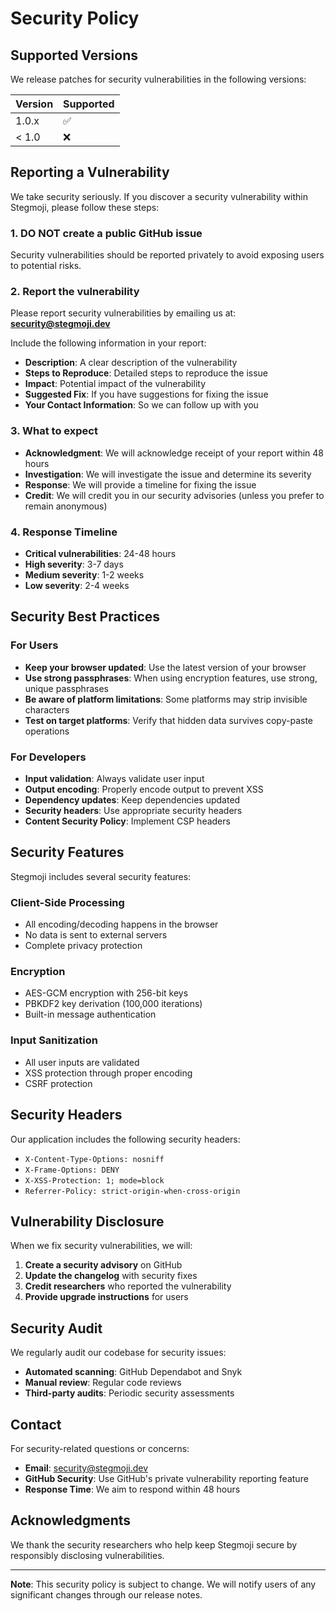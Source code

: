 # Security Policy

## Supported Versions

We release patches for security vulnerabilities in the following versions:

| Version | Supported          |
| ------- | ------------------ |
| 1.0.x   | :white_check_mark: |
| < 1.0   | :x:                |

## Reporting a Vulnerability

We take security seriously. If you discover a security vulnerability within Stegmoji, please follow these steps:

### 1. **DO NOT** create a public GitHub issue

Security vulnerabilities should be reported privately to avoid exposing users to potential risks.

### 2. Report the vulnerability

Please report security vulnerabilities by emailing us at: **security@stegmoji.dev**

Include the following information in your report:

- **Description**: A clear description of the vulnerability
- **Steps to Reproduce**: Detailed steps to reproduce the issue
- **Impact**: Potential impact of the vulnerability
- **Suggested Fix**: If you have suggestions for fixing the issue
- **Your Contact Information**: So we can follow up with you

### 3. What to expect

- **Acknowledgment**: We will acknowledge receipt of your report within 48 hours
- **Investigation**: We will investigate the issue and determine its severity
- **Response**: We will provide a timeline for fixing the issue
- **Credit**: We will credit you in our security advisories (unless you prefer to remain anonymous)

### 4. Response Timeline

- **Critical vulnerabilities**: 24-48 hours
- **High severity**: 3-7 days  
- **Medium severity**: 1-2 weeks
- **Low severity**: 2-4 weeks

## Security Best Practices

### For Users

- **Keep your browser updated**: Use the latest version of your browser
- **Use strong passphrases**: When using encryption features, use strong, unique passphrases
- **Be aware of platform limitations**: Some platforms may strip invisible characters
- **Test on target platforms**: Verify that hidden data survives copy-paste operations

### For Developers

- **Input validation**: Always validate user input
- **Output encoding**: Properly encode output to prevent XSS
- **Dependency updates**: Keep dependencies updated
- **Security headers**: Use appropriate security headers
- **Content Security Policy**: Implement CSP headers

## Security Features

Stegmoji includes several security features:

### Client-Side Processing
- All encoding/decoding happens in the browser
- No data is sent to external servers
- Complete privacy protection

### Encryption
- AES-GCM encryption with 256-bit keys
- PBKDF2 key derivation (100,000 iterations)
- Built-in message authentication

### Input Sanitization
- All user inputs are validated
- XSS protection through proper encoding
- CSRF protection

## Security Headers

Our application includes the following security headers:

- `X-Content-Type-Options: nosniff`
- `X-Frame-Options: DENY`
- `X-XSS-Protection: 1; mode=block`
- `Referrer-Policy: strict-origin-when-cross-origin`

## Vulnerability Disclosure

When we fix security vulnerabilities, we will:

1. **Create a security advisory** on GitHub
2. **Update the changelog** with security fixes
3. **Credit researchers** who reported the vulnerability
4. **Provide upgrade instructions** for users

## Security Audit

We regularly audit our codebase for security issues:

- **Automated scanning**: GitHub Dependabot and Snyk
- **Manual review**: Regular code reviews
- **Third-party audits**: Periodic security assessments

## Contact

For security-related questions or concerns:

- **Email**: security@stegmoji.dev
- **GitHub Security**: Use GitHub's private vulnerability reporting feature
- **Response Time**: We aim to respond within 48 hours

## Acknowledgments

We thank the security researchers who help keep Stegmoji secure by responsibly disclosing vulnerabilities.

---

**Note**: This security policy is subject to change. We will notify users of any significant changes through our release notes.
